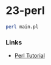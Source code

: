 # 23-perl

```bash
perl main.pl
```

### Links

- [Perl Tutorial](https://www.perltutorial.org/developing-the-first-perl-program/)

